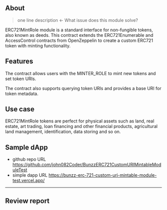 ## About
> one line description ← What issue does this module solve?

 ERC721MintRole module is a standard interface for non-fungible tokens, also known as deeds. This contract extends the ERC721Enumerable and AccessControl contracts from OpenZeppelin to create a custom ERC721 token with minting functionality.


## Features

The contract allows users with the MINTER_ROLE to mint new tokens and set token URIs.

The contract also supports querying token URIs and provides a base URI for token metadata.

## Use case

ERC721MintRole tokens are perfect for physical assets such as land, real estate, art trading, loan financing and other financial products, agricultural land management, identification, data storing and so on.

## Sample dApp
- github repo URL
    https://github.com/john082Coder/BunzzERC721CustomURIMintableModuleTest
- simple dapp URL
    https://bunzz-erc-721-custom-uri-mintable-module-test.vercel.app/


---
## Review report
